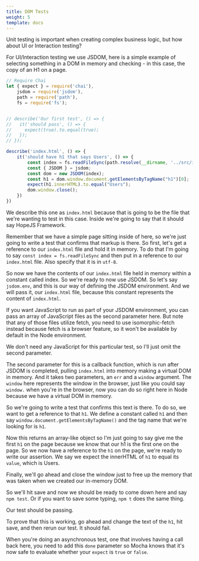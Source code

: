 ```yaml
---
title: DOM Tests
weight: 5
template: docs
---
```


Unit testing is important when creating complex business logic, but how about UI or Interaction testing?

For UI/Interaction testing we use JSDOM, here is a simple example of selecting something in a DOM in memory and checking - in this case, the copy of an H1 on a page.

```javascript
// Require Chai
let { expect } = require('chai'),
    jsdom = require('jsdom'),
    path = require('path'),
    fs = require('fs');


// describe('Our first test', () => {
//   it('should pass', () => {
//     expect(true).to.equal(true);
//   });
// });

describe('index.html', () => {
    it('should have h1 that says Users', () => {
        const index = fs.readFileSync(path.resolve(__dirname, '../src/index.ejs')).toString('utf8');
        const { JSDOM } = jsdom;
        const dom = new JSDOM(index);
        const h1 = dom.window.document.getElementsByTagName("h1")[0];
        expect(h1.innerHTML).to.equal("Users");
        dom.window.close();
    })
})
```

We describe this one as `index.html` because that is going to be the file that we're wanting to test in this case.
Inside we're going to say that it should say HopeJS Framework.

Remember that we have a simple page sitting inside of here, so we're just going to write a test that confirms that markup is there. So first, let's get a reference to our `index.html` file and hold it in memory. To do that I'm going to say `const index = fs.readFileSync` and then put in a reference to our `index.html` file. Also specify that it is in `utf-8`.

So now we have the contents of our `index.html` file held in memory within a constant called index. So we're ready to now use JSDOM. So let's say `jsdom.env`, and this is our way of defining the JSDOM environment. And we will pass it, our `index.html` file, because this constant represents the content of `index.html`.

If you want JavaScript to run as part of your JSDOM environment, you can pass an array of JavaScript files as the second parameter here. But note that any of those files utilize fetch, you need to use isomorphic-fetch instead because fetch is a browser feature, so it won't be available by default in the Node environment.

We don't need any JavaScript for this particular test, so I'll just omit the second parameter.

The second parameter for this is a callback function, which is run after JSDOM is completed, pulling `index.html` into memory making a virtual DOM in memory. And it takes two parameters, an `err` and a `window` argument. The `window` here represents the window in the browser, just like you could say `window.` when you're in the browser, now you can do so right here in Node because we have a virtual DOM in memory.

So we're going to write a test that confirms this text is there. To do so, we want to get a reference to that `h1`. We define a constant called `h1` and then say `window.document.getElementsByTagName()` and the tag name that we're looking for is `h1`.

Now this returns an array-like object so I'm just going to say give me the first `h1` on the page because we know that our h1 is the first one on the page. So we now have a reference to the `h1` on the page, we're ready to write our assertion. We say we expect the innerHTML of `h1` to equal its `value`, which is Users.

Finally, we'll go ahead and close the window just to free up the memory that was taken when we created our in-memory DOM.

So we'll hit save and now we should be ready to come down here and say `npm test`. Or if you want to save some typing, `npm t` does the same thing.

Our test should be passing.

To prove that this is working, go ahead and change the text of the `h1`, hit save, and then rerun our test. It should fail.

When you're doing an asynchronous test, one that involves having a call back here, you need to add this `done` parameter so Mocha knows that it's now safe to evaluate whether your `expect` is `true` or `false`.